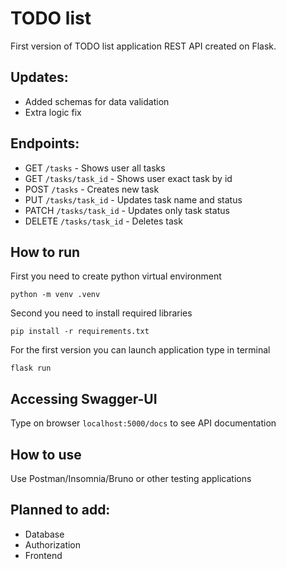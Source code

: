 # TODO list

First version of TODO list application REST API created on Flask.

## Updates:

- Added schemas for data validation
- Extra logic fix

## Endpoints:

- GET `/tasks` - Shows user all tasks
- GET `/tasks/task_id` - Shows user exact task by id
- POST `/tasks` - Creates new task
- PUT `/tasks/task_id` - Updates task name and status
- PATCH `/tasks/task_id` - Updates only task status
- DELETE `/tasks/task_id` - Deletes task

## How to run

First you need to create python virtual environment

```
python -m venv .venv
```

Second you need to install required libraries

```
pip install -r requirements.txt
```

For the first version you can launch application type in terminal

```
flask run
```

## Accessing Swagger-UI

Type on browser `localhost:5000/docs` to see API documentation

## How to use

Use Postman/Insomnia/Bruno or other testing applications

## Planned to add:

- Database
- Authorization
- Frontend
